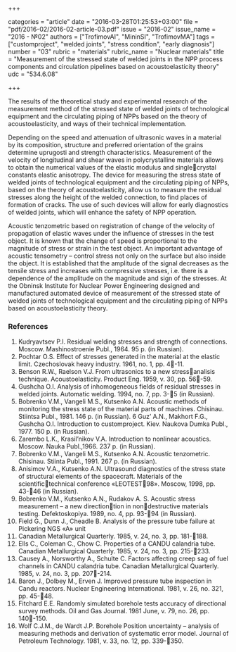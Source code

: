 +++

categories = "article"
date = "2016-03-28T01:25:53+03:00"
file = "pdf/2016-02/2016-02-article-03.pdf"
issue = "2016-02"
issue_name = "2016 - №02"
authors = ["TrofimovAI", "MininSI", "TrofimovMA"]
tags = ["customproject", "welded joints", "stress condition", "early diagnosis"]
number = "03"
rubric = "materials"
rubric_name = "Nuclear materials"
title = "Measurement of the stressed state of welded joints in the NPP process components and circulation pipelines based on acoustoelasticity theory"
udc = "534.6.08"


+++


The results of the theoretical study and experimental research of the measurement method of the stressed state of welded joints of technological equipment and the circulating piping of NPPs based on the theory of acoustoelasticity, and ways of their technical implementation.

Depending on the speed and attenuation of ultrasonic waves in a material by its composition, structure and preferred orientation of the grains determine uprugosti and strength characteristics. 
Measurement of the velocity of longitudinal and shear waves in polycrystalline materials allows to obtain the numerical values of the elastic modulus and singlecrystal constants elastic anisotropy. 
The device for measuring the stress state of welded joints of technological equipment and the circulating piping of NPPs, based on the theory of acoustoelasticity, allow us to measure the residual stresses along the height of the welded connection, to find places of formation of cracks. 
The use of such devices will allow for early diagnostics of welded joints, which will enhance the safety of NPP operation.

Acoustic tenzometric based on registration of change of the velocity of propagation of elastic waves under the influence of stresses in the test object. 
It is known that the change of speed is proportional to the magnitude of stress or strain in the test object.
An important advantage of acoustic tensometry – control stress not only on the surface but also inside the object. 
It is established that the amplitude of the signal decreases as the tensile stress and increases with compressive stresses, i.e. there is a dependence
of the amplitude on the magnitude and sign of the stresses. 
At the Obninsk Institute for Nuclear Power Engineering designed and manufactured automated device of measurement of the stressed state of welded joints of technological equipment and the circulating piping of NPPs based on acoustoelasticity theory.

### References

1. Kudryavtsev P.I. Residual welding stresses and strength of connections. Moscow. Mashinostroenie Publ., 1964. 95 р. (in Russian).
2. Pochtar O.S. Effect of stresses generated in the material at the elastic limit. Czechoslovak heavy industry. 1961, no. 1, pp. 4-11.
3. Benson R.W., Raelson V.J. From ultrasonics to a new stressanalisis technique. Acoustoelasticity. Product Eng. 1959, v. 30, рp. 56-59.
4. Gushcha O.I. Analysis of inhomogeneous fields of residual stresses in welded joints. Automatic welding. 1994, no. 7, pp. 3-5 (in Russian).
5. Bobrenko V.M., Vangeli M.S., Kutsenko A.N. Acoustic methods of monitoring the stress state of the material parts of machines. Chisinau. Stiintsa Publ., 1981. 146 p. (in Russian).
6 Guz’ A.N., Makhort F.G., Gushcha O.I. Introduction to customproject. Kiev. Naukova Dumka Publ., 1977. 150 p. (in Russian).
7. Zarembo L.K., Krasil’nikov V.A. Introduction to nonlinear acoustics. Moscow. Nauka Publ.,1966. 237 p. (in Russian).
8. Bobrenko V.M., Vangeli M.S., Kutsenko A.N. Acoustic tenzometric. Chisinau. Stiinta Publ., 1991. 267 p. (in Russian).
9. Anisimov V.A., Kutsenko A.N. Ultrasound diagnostics of the stress state of structural elements of the spacecraft. Materials of the scientifictechnical conference «LEOTEST98». Moscow, 1998, pp. 43-46 (in Russian).
10. Bobrenko V.M., Kutsenko A.N., Rudakov A. S. Acoustic stress measurement – a new directiontion in nondestructive materials testing. Defektoskopiya. 1989, no. 4, pp. 93-94 (in Russian).
11. Field G., Dunn J., Cheadle B. Analysis of the pressure tube failure at Pickering NGS «A» unit
2. Canadian Metallurgical Quarterly. 1985, v. 24, no. 3, pp. 181-188.
12. Ells C., Coleman C., Chow C. Properties of a CANDU calandria tube. Canadian Metallurgical Quarterly. 1985, v. 24, no. 3, pp. 215-233.
13. Causey A., Norsworthy A., Schulte C. Factors affecting creep sag of fuel channels in CANDU calandria tube. Canadian Metallurgical Quarterly. 1985, v. 24, no. 3, pp. 207-214.
14. Baron J., Dolbey M., Erven J. Improved pressure tube inspection in Candu reactors. Nuclear Engineering International. 1981, v. 26, no. 321, pp. 45-48.
15. Fitchard E.E. Randomly simulated borehole tests accuracy of directional survey methods. Oil and Gas Journal. 1981 June, v. 79, no. 26, pp. 140-150.
16. Wolf C.J.M., de Wardt J.P. Borehole Position uncertainty – analysis of measuring methods and derivation of systematic error model. Journal of Petroleum Technology. 1981, v. 33, no. 12, pp. 339-350.